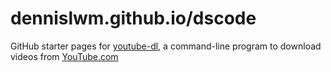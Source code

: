 # dennislwm.github.io/dscode

GitHub starter pages for [youtube-dl](https://github.com/ytdl-org/youtube-dl), a command-line program to download videos from [YouTube.com](https://youtube.com)
